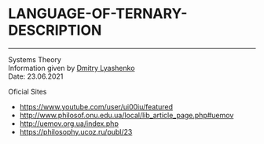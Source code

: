 # LANGUAGE-OF-TERNARY-DESCRIPTION

----
Systems Theory  
Information given by [Dmitry Lyashenko](https://vk.com/id29658412)  
Date: 23.06.2021  

Oficial Sites
* https://www.youtube.com/user/ui00iu/featured
* http://www.philosof.onu.edu.ua/local/lib_article_page.php#uemov
* http://uemov.org.ua/index.php
* https://philosophy.ucoz.ru/publ/23
